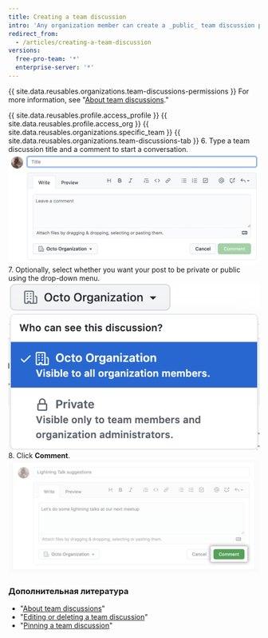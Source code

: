 ```yaml
---
title: Creating a team discussion
intro: 'Any organization member can create a _public_ team discussion post. To create a _private_ team discussion post, you must be a member of the team or an organization owner.'
redirect_from:
  - /articles/creating-a-team-discussion
versions:
  free-pro-team: '*'
  enterprise-server: '*'
---
```


{{ site.data.reusables.organizations.team-discussions-permissions }} For more information, see "[About team discussions](/articles/about-team-discussions)."

{{ site.data.reusables.profile.access_profile }}
{{ site.data.reusables.profile.access_org }}
{{ site.data.reusables.organizations.specific_team }}
{{ site.data.reusables.organizations.team-discussions-tab }}
6. Type a team discussion title and a comment to start a conversation. ![New team discussions comment](/assets/images/help/projects/team-discussions-comment.png)
7. Optionally, select whether you want your post to be private or public using the drop-down menu. ![Team discussions privacy settings menu](/assets/images/help/projects/team-discussions-privacy-menu.png)
8. Click **Comment**. ![Create new team discussions comment button](/assets/images/help/projects/team-discussions-comment-button.png)

### Дополнительная литература

  - "[About team discussions](/articles/about-team-discussions)"
  - "[Editing or deleting a team discussion](/articles/editing-or-deleting-a-team-discussion)"
  - "[Pinning a team discussion](/articles/pinning-a-team-discussion)"
